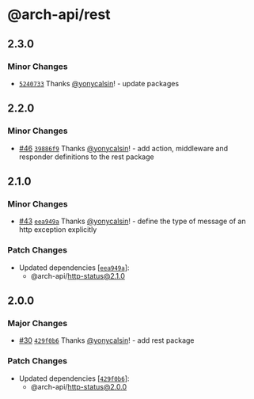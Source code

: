# @arch-api/rest

## 2.3.0

### Minor Changes

- [`5240733`](https://github.com/yonycalsin/arch-api/commit/524073383f1f4fc035489c71314ef2c82edb1caa) Thanks [@yonycalsin](https://github.com/yonycalsin)! - update packages

## 2.2.0

### Minor Changes

- [#46](https://github.com/yonycalsin/arch-api/pull/46) [`39886f9`](https://github.com/yonycalsin/arch-api/commit/39886f9777e3f7c4f5608b92fef5e5d30bc48901) Thanks [@yonycalsin](https://github.com/yonycalsin)! - add action, middleware and responder definitions to the rest package

## 2.1.0

### Minor Changes

- [#43](https://github.com/yonycalsin/arch-api/pull/43) [`eea949a`](https://github.com/yonycalsin/arch-api/commit/eea949a58a622c27c1a158a3c7f829d47541ccad) Thanks [@yonycalsin](https://github.com/yonycalsin)! - define the type of message of an http exception explicitly

### Patch Changes

- Updated dependencies [[`eea949a`](https://github.com/yonycalsin/arch-api/commit/eea949a58a622c27c1a158a3c7f829d47541ccad)]:
  - @arch-api/http-status@2.1.0

## 2.0.0

### Major Changes

- [#30](https://github.com/yonycalsin/arch-api/pull/30) [`429f0b6`](https://github.com/yonycalsin/arch-api/commit/429f0b6b98fb2b92ada549121f51ec189d7cecf5) Thanks [@yonycalsin](https://github.com/yonycalsin)! - add rest package

### Patch Changes

- Updated dependencies [[`429f0b6`](https://github.com/yonycalsin/arch-api/commit/429f0b6b98fb2b92ada549121f51ec189d7cecf5)]:
  - @arch-api/http-status@2.0.0

